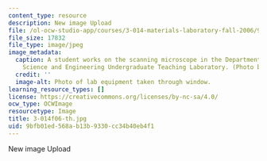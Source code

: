 ```yaml
---
content_type: resource
description: New image Upload
file: /ol-ocw-studio-app/courses/3-014-materials-laboratory-fall-2006/9bfb01ed568ab13b9330cc34b40eb4f1_3-014f06-th.jpg
file_size: 17832
file_type: image/jpeg
image_metadata:
  caption: A student works on the scanning microscope in the Department of Materials
    Science and Engineering Undergraduate Teaching Laboratory. (Photo by MIT OpenCourseWare.)
  credit: ''
  image-alt: Photo of lab equipment taken through window.
learning_resource_types: []
license: https://creativecommons.org/licenses/by-nc-sa/4.0/
ocw_type: OCWImage
resourcetype: Image
title: 3-014f06-th.jpg
uid: 9bfb01ed-568a-b13b-9330-cc34b40eb4f1
---
```

New image Upload